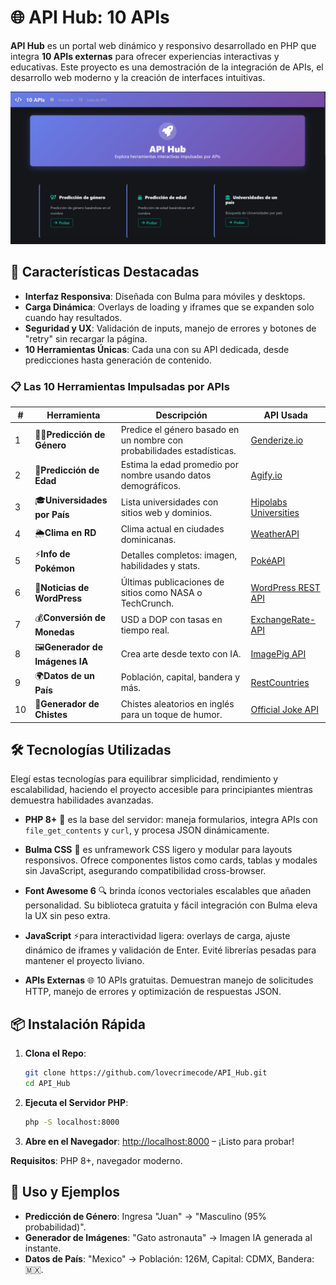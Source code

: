# 🌐 **API Hub: 10 APIs**

**API Hub** es un portal web dinámico y responsivo desarrollado en PHP que integra **10 APIs externas** para ofrecer experiencias interactivas y educativas. Este proyecto es una demostración de la integración de APIs, el desarrollo web moderno y la creación de interfaces intuitivas. 

<div align="center">
  <img src="https://github.com/lovecrimecode/API_Hub/blob/main/demo-screenshot.png" alt="Demo del Proyecto" width="800">
  <br>
</div>

## 🚀 **Características Destacadas**

- **Interfaz Responsiva**: Diseñada con Bulma para móviles y desktops.
- **Carga Dinámica**: Overlays de loading y iframes que se expanden solo cuando hay resultados.
- **Seguridad y UX**: Validación de inputs, manejo de errores y botones de "retry" sin recargar la página.
- **10 Herramientas Únicas**: Cada una con su API dedicada, desde predicciones hasta generación de contenido.

### 📋 **Las 10 Herramientas Impulsadas por APIs**

| # | Herramienta | Descripción | API Usada |
|---|-------------|-------------|-----------|
| 1 | 👦👧**Predicción de Género**  | Predice el género basado en un nombre con probabilidades estadísticas. | [Genderize.io](https://api.genderize.io/?name={...}) |
| 2 | 🎂**Predicción de Edad**  | Estima la edad promedio por nombre usando datos demográficos. | [Agify.io](https://api.agify.io/?name={...}) |
| 3 | 🎓**Universidades por País**  | Lista universidades con sitios web y dominios. | [Hipolabs Universities](http://universities.hipolabs.com/search?country={...}) |
| 4 | 🌦️**Clima en RD**  | Clima actual en ciudades dominicanas. | [WeatherAPI](https://api.weatherapi.com/) |
| 5 | ⚡**Info de Pokémon**  | Detalles completos: imagen, habilidades y stats. | [PokéAPI](https://pokeapi.co/api/v2/pokemon/{...}) |
| 6 | 📰**Noticias de WordPress**  | Últimas publicaciones de sitios como NASA o TechCrunch. | [WordPress REST API]({site}/wp-json/wp/v2/posts) |
| 7 | 💰**Conversión de Monedas**  | USD a DOP con tasas en tiempo real. | [ExchangeRate-API](https://api.exchangerate-api.com/v4/latest/USD) |
| 8 | 🖼️**Generador de Imágenes IA**  | Crea arte desde texto con IA. | [ImagePig API](https://api.imagepig.com/) |
| 9 | 🌍**Datos de un País**  | Población, capital, bandera y más. | [RestCountries](https://restcountries.com/v3.1/name/{...}) | 
| 10 | 🤣**Generador de Chistes**  | Chistes aleatorios en inglés para un toque de humor. | [Official Joke API](https://official-joke-api.appspot.com/random_joke) |


## 🛠️ **Tecnologías Utilizadas**

Elegí estas tecnologías para equilibrar simplicidad, rendimiento y escalabilidad, haciendo el proyecto accesible para principiantes mientras demuestra habilidades avanzadas.

- **PHP 8+** 💙 es la base del servidor: maneja formularios, integra APIs con `file_get_contents` y `curl`, y procesa JSON dinámicamente.
  
- **Bulma CSS** 🎨 es unframework CSS ligero y modular para layouts responsivos. Ofrece componentes listos como cards, tablas y modales sin JavaScript, asegurando compatibilidad cross-browser.

- **Font Awesome 6** 🔍 brinda íconos vectoriales escalables que añaden personalidad. Su biblioteca gratuita y fácil integración con Bulma eleva la UX sin peso extra.

- **JavaScript** ⚡para interactividad ligera: overlays de carga, ajuste dinámico de iframes y validación de Enter. Evité librerías pesadas para mantener el proyecto liviano.

- **APIs Externas** 🌐 10 APIs gratuitas. Demuestran manejo de solicitudes HTTP, manejo de errores y optimización de respuestas JSON.

## 📦 **Instalación Rápida**

1. **Clona el Repo**:
   ```bash
   git clone https://github.com/lovecrimecode/API_Hub.git
   cd API_Hub
   ```

2. **Ejecuta el Servidor PHP**:
   ```bash
   php -S localhost:8000
   ```

3. **Abre en el Navegador**:
   [http://localhost:8000](http://localhost:8000) – ¡Listo para probar!

**Requisitos**: PHP 8+, navegador moderno.

## 🎯 **Uso y Ejemplos**

- **Predicción de Género**: Ingresa "Juan" → "Masculino (95% probabilidad)".
- **Generador de Imágenes**: "Gato astronauta" → Imagen IA generada al instante.
- **Datos de País**: "Mexico" → Población: 126M, Capital: CDMX, Bandera: 🇲🇽.
